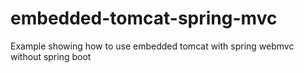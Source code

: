 # embedded-tomcat-spring-mvc
Example showing how to use embedded tomcat with spring webmvc without spring boot

